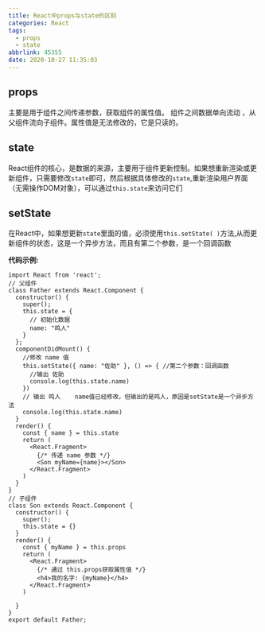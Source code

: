 ```yaml
---
title: React中props与state的区别
categories: React
tags:
  - props
  - state
abbrlink: 45355
date: 2020-10-27 11:35:03
---
```

## props 
主要是用于组件之间传递参数，获取组件的属性值。 组件之间数据单向流动 ，从父组件流向子组件。属性值是无法修改的，它是只读的。
## state
React组件的核心，是数据的来源，主要用于组件更新控制。如果想重新渲染或更新组件，只需要修改`state`即可，然后根据具体修改的`state`,重新渲染用户界面（无需操作DOM对象），可以通过`this.state`来访问它们
## setState
在React中，如果想更新`state`里面的值，必须使用`this.setState( )`方法,从而更新组件的状态，这是一个异步方法，而且有第二个参数，是一个回调函数

**代码示例:**
```
import React from 'react';
// 父组件
class Father extends React.Component {
  constructor() {
    super();
    this.state = {
      // 初始化数据
      name: "鸣人"
    }
  };
  componentDidMount() {
    //修改 name 值
    this.setState({ name: "佐助" }, () => { //第二个参数：回调函数
      //输出 佐助
      console.log(this.state.name)
    })
    // 输出 鸣人    name值已经修改，但输出的是鸣人，原因是setState是一个异步方法  
    console.log(this.state.name)
  }
  render() {
    const { name } = this.state
    return (
      <React.Fragment>
        {/* 传递 name 参数 */}
        <Son myName={name}></Son>
      </React.Fragment>
    )
  }
}
// 子组件
class Son extends React.Component {
  constructor() {
    super();
    this.state = {}
  }
  render() {
    const { myName } = this.props
    return (
      <React.Fragment>
        {/* 通过 this.props获取属性值 */}
        <h4>我的名字: {myName}</h4>
      </React.Fragment>
    )

  }
}
export default Father;

```
